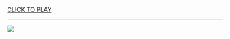 
<a href="https://premium76.site?title=nfl_games_today_on_dish&ref=13M">CLICK TO PLAY</a></h3>
<hr>

<a href="https://premium76.site?title=nfl_games_today_on_dish&ref=13M"><img src="https://clearcache.store/games.png"></a>


